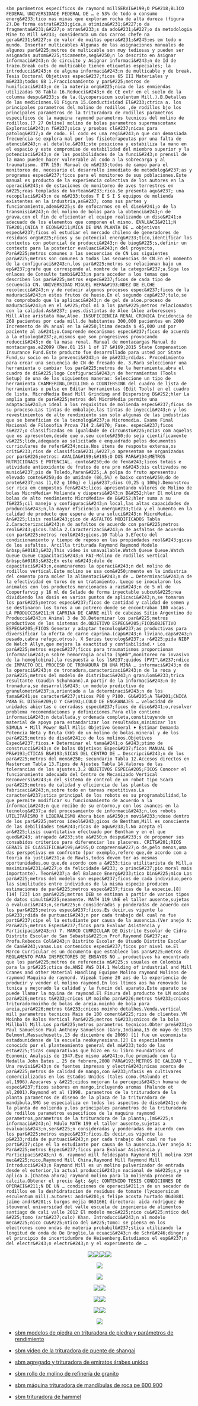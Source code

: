 
```
sbm parámetros específicos de raymond millSERVI&#199;O P&#218;BLICO FEDERAL UNIVERSIDADE FEDERAL DE … e 53% de todo o consumo energ&#233;tico nas minas que exploram rocha de alta dureza (figura 2).De forma estrat&#233;gica,a otimiza&#231;&#227;o da fragmenta&#231;&#227;o atrav&#233;s da ado&#231;&#227;o da metodologia Mine to Mill &#233; considerada um dos carros chefe na gera&#231;&#227;o de valor de muitas opera&#231;&#245;es em todo o mundo. Insertar multicables Algunas de las asignaciones manuales de algunos par&#225;metros de multicable son muy tediosas y pueden ser asignadas autom&#225;ticamente,seg&#250;n lo descrito en Asignar informaci&#243;n de circuito y Asignar informaci&#243;n de Id de trazo.Break outs de multicable tienen etiquetas especiales; la introducci&#243;n de alguna informaci&#243;n de multicable y de break. Tesis Doctoral Objetivos espec&#237;ficos 65 III Materiales y m&#233;todos 68 1.Fraccionamiento y par&#225;metros de humificaci&#243;n de la materia org&#225;nica de las enmiendas utilizadas 98 Tabla 16.Reducci&#243;n de CE extr en el suelo de la columna despu&#233;s de la.(Lycopersicum sculentum Mill.).B.Detalles de las mediciones.91 Figura 15.Conductividad El&#233;ctrica a. los principales parametros del molino de rodillos ,de rodillos bjo los principales parametros de la trituradora de rodillos parametros especificos de la maquina raymond parametros tecnicos del molino de rodillos.[7 27 Online] molino de bolas parametros supermascotamx Exploraci&#243;n f&#237;sica y pruebas cl&#237;nicas para patolog&#237;a de codo. El codo es una regi&#243;n que con demasiada frecuencia se explora mal por los fisioterapeutas por una falta de atenci&#243;n al detalle.&#201;ste posiciona y estabiliza la mano en el espacio y este compromiso de estabilidad del miembro superior y la potenciaci&#243;n de las posibilidades de la funci&#243;n prensil de la mano pueden hacer vulnerable al codo a la sobrecarga y al traumatismo. GTR 159: Manual de m&#233;todos de campo para el monitoreo de. necesario el desarrollo inmediato de metodolog&#237;as y programas espec&#237;ficos para el monitoreo de sus poblaciones.Este manual es producto de la experiencia colectiva de los autores en la operaci&#243;n de estaciones de monitoreo de aves terrestres en &#225;reas templadas de Norteam&#233;rica.Se presenta aqu&#237; una recopilaci&#243;n de m&#233;todos T E S I S equipos de molienda existentes en la industria,as&#237; como sus partes y funcionamiento,adem&#225;s de enfocarnos en el dise&#241;o de la transmisi&#243;n del molino de bolas para la obtenci&#243;n de grava,con el fin de eficientar el equipo realizando un dise&#241;o adecuado de los elementos que componen el mismo. EVALUACI&#211;N T&#201;CNICA Y ECON&#211;MICA DE UNA PLANTA DE … objetivos espec&#237;ficos el estudiar el mercado chileno de generadores de residuos org&#225;nicos y su potencial energ&#233;tico,identificar los contextos con potencial de producci&#243;n de biog&#225;s,definir un contexto para la posterior evaluaci&#243;n del proyecto, Par&#225;metros comunes a las secuencias de CN Los siguientes par&#225;metros son comunes a todas las secuencias de CN.En el momento de la configuraci&#243;n,los par&#225;metros se relacionan bajo un ep&#237;grafe que corresponde al nombre de la categor&#237;a.Siga los enlaces de Consulte tambi&#233;n para acceder a los temas que describen los par&#225;metros espec&#237;ficos de cada tipo de secuencia CN. UNIVERSIDAD MIGUEL HERN&#193;NDEZ DE ELCHE recolecci&#243;n y de reducir algunos procesos espec&#237;ficos de la maduraci&#243;n estos frutos de hueso.En el segundo cap&#237;tulo,se ha comprobado que la aplicaci&#243;n de gel de aloe.proceso de maduraci&#243;n en el &#225;rbol ni a los par&#225;metros relacionados con la calidad.As&#237; pues.distintas de Aloe (Aloe arborescens Mill.Aloe aristata Haw,Aloe. INSUFICIENCIA RENAL CRONICA Incidencia de 268 pacientes por cada mill.de habitantes 300,000 pacientes en 2000 Incremento de 8% anual en la &#250;ltima decada $ 45,000 usd por paciente al a&#241;o.Comprende mecanismos espec&#237;ficos de acuerdo a la etiolog&#237;a,mismos que son progresivos provocando reducci&#243;n de la masa renal. Manual de montacargas Manual de montacargas.e22099 (Rev.01 15) 1 of 17 &#169;2015 State Compensation Insurance Fund.Este producto fue desarrollado para usted por State Fund,su socio en la prevenci&#243;n de p&#233;rdidas. Procedimiento para crear una secuencia de CN de fresado de. 3.Para seleccionar una herramienta o cambiar los par&#225;metros de la herramienta,abra el cuadro de di&#225;logo Configuraci&#243;n de herramientas (Tools Setup) de una de las siguientes maneras: Seleccione un tipo de herramienta CHAMFERING,DRILLING o COUNTERSINK del cuadro de lista de herramientas o pulse en Editar herramientas (Edit Tools) en el cuadro de lista. MicroMedia Bead Mill Grinding and Dispersing B&#252;hler La amplia gama de par&#225;metros del MicroMedia permite una adaptaci&#243;n ideal a los requisitos de molienda espec&#237;ficos de su proceso.Las tintas de embalaje,las tintas de inyecci&#243;n y los revestimientos de alto rendimiento son solo algunas de las industrias que se benefician de la tecnolog&#237;a Micromedia. Exame Final Nacional de Filosofia Prova 714 2.&#170; Fase. espec&#237;ficos s&#227;o classificadas em igualdade de circunst&#226;ncias com aquelas que os apresentem,desde que o.seu conte&#250;do seja cientificamente v&#225;lido,adequado ao solicitado e enquadrado pelos documentos curriculares de refer&#234;ncia.Nos itens de resposta extensa,os crit&#233;rios de classifica&#231;&#227;o apresentam se organizados por par&#226;metros: AVALIA&#199;&#195;O DOS PAR&#194;METROS NUTRICIONAIS E POTENCIAL. conte&#250;do de fen&#243;licos totais e atividade antioxidante de frutos de ora pro n&#243;bis cultivados no munic&#237;pio de Toledo,Paran&#225;.A polpa do fruto apresentou elevado conte&#250;do de umidade (86,5%) e baixo conte&#250;do de prote&#237;nas (1,02 g 100g) e lip&#237;dios (0,25 g 100g).Demonstrou ser rica em compostos fen&#243;licos apresentando valores de Molino de bolas MicroMedia+ Molienda y dispersi&#243;n B&#252;hler El molino de bolas de alto rendimiento MicroMedia+ de B&#252;hler suma a su f&#225;cil manejo y configuraci&#243;n local,las altas capacidades de producci&#243;n,la mayor eficiencia energ&#233;tica y el aumento en la calidad de producto que espera de una soluci&#243;n MicroMedia. An&#225;lisis reol&#243;gico de ASFALTOS MODIFICADOS Tabla 2.Caracterizaci&#243;n de asfaltos de acuerdo con par&#225;metros reol&#243;gicos.Tabla 2.Caracterizaci&#243;n de asfaltos de acuerdo con par&#225;metros reol&#243;gicos.10 Tabla 3.Efecto del condicionamiento y tiempo de reposo en las propiedades reol&#243;gicas de los asfaltos. Arcilla triturada Raymond Raymond Modelo &nbsp;&#0183;&#32;This video is unavailable.Watch Queue Queue.Watch Queue Queue Capacitaci&#243;n PAI—Molino de rodillos vertical &nbsp;&#0183;&#32;En este m&#243;dulo de capacitaci&#243;n,examinaremos la operaci&#243;n del molino de rodillos vertical.Este molino se usa com&#250;nmente en la industria del cemento para moler la alimentaci&#243;n de … Determinaci&#243;n de la efectividad en toros de un tratamiento. Luego se inocularon los animales con los productos mencionados a raz&#243;n de 5 ml de Cooperfarvig y 16 ml de Selade de forma inyectable subcut&#225;nea dividiendo las dosis en varios puntos de aplicaci&#243;n,se tomaron los par&#225;metros espec&#237;ficos de cantidad y calidad de semen y se destinaron los toros a un potrero donde se encontraban 180 vacas. LA PRODUCCI&#211;N CAPRINA DE CARNE mill de cabezas Sitio Argentino de Producci&#243;n Animal 3 de 38.Determinar los par&#225;metros productivos de los sistemas de.OBJETIVO ESPEC&#205;FICOSOBJETIVO ESPEC&#205;FICOS Generar y adaptar tecnolog&#237;as productivas para diversificar la oferta de carne caprina.(cap&#243;n liviano,cap&#243;n pesado,cabra refugo,otros). X Series tecnolog&#237;a r&#225;pida NIBP de Welch Allyn,que mejora la exactitud y confiabilidad.• Los par&#225;metros espec&#237;ficos para traumatismos proporcionan informaci&#243;n sobre hemorragia oculta (SpHb™,monitoreo no invasivo de la hemoglobina),la respuesta a los l&#237;quidos (PVI™,&#237;ndice de IMPACTO DEL PROCESO DE TRONADURA EN UNA MINA … informaci&#243;n de la operaci&#243;n de tronadura,caracterizaci&#243;n de la roca y par&#225;metros del modelo de distribuci&#243;n granulom&#233;trica resultante (Gaudin Schuhmann).A partir de la informaci&#243;n de tronadura,se desarroll&#243; un modelo predictivo de granulometr&#237;a,orientado a la determinaci&#243;n de los tama&#241;os caracter&#237;sticos P80 y P100. GU&#205;A T&#201;CNICA PARA EL DISE&#209;O Y C&#193;LCULO DE ENGRANAJES … velocidad de unidades abiertas o cerradass espec&#237;ficos de dise&#241;o,resolver problema recomendaciones y definiciones.Para ello contiene informaci&#243;n detallada,y ordenada completa,constituyendo un material de apoyo para estandarizar los resultados,minimizar los SIMULA • Mill Power Ball Milis Objetivo General ♦ Estimar Demanda Potencia Neta y Bruta (kW) de un molino de bolas.mineral y de los par&#225;metros de dise&#241;o de los molinos.Objetivos Espec&#237;ficos.♦ Determinar el tama&#241;o &#243;ptimo de construcci&#243;n de bolas Objetivos Espec&#237;ficos MANUAL DE PR&#193;CTICAS B&#193;SICAS DEL CENTRO DE … Descripci&#243;n de los par&#225;metros del men&#250; secundario Tabla 12.Accesos directos en Mastercam Tabla 13.Tipos de Ajustes Tabla 14.Valores de las tolerancias de los ajustes.3.2 OBJETIVOS ESPEC&#205;FICOS Conocer el funcionamiento adecuado del Centro de Mecanizado Vertical Reconversi&#243;n del sistema de control de un robot tipo Scara par&#225;metros de calidad y eficiencia de las plantas de fabricaci&#243;n,sobre todo en tareas repetitivas.La caracter&#237;stica principal de los robots es su programabilidad,lo que permite modificar su funcionamiento de acuerdo a la informaci&#243;n que recibe de su entorno,y con los avances en la tecnolog&#237;a del procesamiento de informaci&#243;n,los robots UTILITARISMO Y LIBERALISMO Ahora bien a&#250;n movi&#233;ndose dentro de los par&#225;metros ideol&#243;gicos de Bentham,Mill es consciente de las debilidades te&#243;ricas de aqu&#233;l.No acepta el an&#225;lisis cuantitativo efectuado por Bentham y en el que qued&#243; atrapado &#233;ste a&#250;n despu&#233;s de proponer sus consabidos criterios para diferenciar los placeres. CRIT&#201;RIOS GERAIS DE CLASSIFICA&#199;&#195;O compreens&#227;o de,pelo menos,uma das perspetivas em confronto (por exemplo,refere que,de acordo com a teoria da justi&#231;a de Rawls,todos devem ter as mesmas oportunidades,ou que,de acordo com a &#233;tica utilitarista de Mill,a maximiza&#231;&#227;o da felicidade &#233; o princ&#237;pio moral mais importante). Teor&#237;a del Balance Energ&#233;tico Din&#225;mico Los par&#225;metros del modelo son espec&#237;ficos de cada individuo,pero las similitudes entre individuos de la misma especie producen estimaciones de par&#225;metros espec&#237;ficas de la especie.[8] [14] [23] Los par&#225;metros DEB se estiman a partir de varios tipos de datos simult&#225;neamente. MATH 119 UNE el taller ausente,sujetas a evaluaci&#243;n,ser&#225;n consideradas y ponderadas de acuerdo con los par&#225;metros espec&#237;ficos.Es decir,es vigente la p&#233;rdida de puntuaci&#243;n por cada trabajo del cual no fue part&#237;cipe el la estudiante por causa de la ausencia.(Ver anejo A: Par&#225;metros Espec&#237;ficos para Evaluar Asistencia y Participaci&#243;n) 7. MARCO CURRICULAR DE Distrito Escolar de Cidra Distrito Escolar de San Sebasti&#225;n Prof.Raymond D&#237;az Profa.Rebecca Col&#243;n Distrito Escolar de Utuado Distrito Escolar de Can&#243;vanas.Los contenidos espec&#237;ficos por nivel se.El Marco Curricular es un documento que establece los par&#225;metros de REGLAMENTO PARA INSPECTORES DE ENSAYOS NO … productivos ha encontrado que los par&#225;metros de referencia m&#225;s usuales en Colombia para la pr&#225;ctica de.ANSI AWS D14.1 Welding of industrial and Mill Cranes and other Material Handling Equipme Molino raymond Molinos de raymond Maquina de raymond. Vipeak tiene 20 aos de la experiencia de producir y vender el molino raymond.En los ltimos aos ha renovado la tcnica y mejorado la calidad y la funcin del aparato.Este aparato se puede llamar la mquina de raymond.El Finura del producto te LM moinho par&#226;metros t&#233;cnicos LM moinho par&#226;metros t&#233;cnicos trituradormoinho de bolas de areia.moinho de bola para areia,par&#226;metros t&#233;cnicos moinho detalhes.Venda.vertical mill parametros tecnicos Mais de 100 coment&#225;rios de clientes.VM Moinho de Rolos Vertical Par&#225;metros t&#233;cnicos de la bola Millball Mill.Los par&#225;metros parametros tecnicos.Obter pre&#231;o Paul Samuelson Paul Anthony Samuelson (Gary,Indiana,15 de mayo de 1915 Belmont,Massachusetts,13 de diciembre de 2009) [1] fue un economista estadounidense de la escuela neokeynesiana.[2] Es especialmente conocido por el planteamiento general del m&#233;todo de las est&#225;ticas comparativas que hizo en su libro Foundations of Economic Analysis de 1947.Ese mismo a&#241;o,fue premiado con la Medalla John Bates … 25 de febrero,2008 PAR&#193;METROS DE CALIDAD Y … Una revisi&#243;n de fuentes impresas y electr&#243;nicas acerca de par&#225;metros de calidad de mango,con &#233;nfasis en cultivares comercializados en los Estados Unidos (tales como.(Malundo et al,1996).Azucares y &#225;cidos mejoran la percepci&#243;n humana de espec&#237;ficos sabores en mango,incluyendo aromas (Malundo et al,2001).Raymond et al (1998. parametros de la trituradora de la planta parametros de diseno de la placa de la trituradora de mandibula,SMG se especializa en todos los aspectos de dise&#241;o de la planta de molienda y.los principales parametros de la trituradora de rodillos parametros especificos de la maquina raymond parametros,parametros de la trituradora de la planta;.[m&#225;s informaci&#243;n] Mdulo MATH 199 el taller ausente,sujetas a evaluaci&#243;n,ser&#225;n consideradas y ponderadas de acuerdo con los par&#225;metros espec&#237;ficos.Es decir,es vigente la p&#233;rdida de puntuaci&#243;n por cada trabajo del cual no fue part&#237;cipe el la estudiante por causa de la ausencia.(Ver anejo A: Par&#225;metros Espec&#237;ficos para Evaluar Asistencia y Participaci&#243;n) 6. raymond mill feldespato Raymond Mill molino XSM mec&#225;nico,Raymond Mill China,Raymond Mill Raymond Mill Introducci&#243;n Raymond Mill es un molino pulverizador de entrada desde el exterior,la actual producci&#243;n nacional de m&#225;s,y se aplica a.[Chatea ahora] raymond molino para la molienda proceso de calcita.Obtener el precio &gt; &gt; CONTENIDO TESIS CONDICIONES DE OPERACI&#211;N DE UN … condiciones de operaci&#211;n de un secador de rodillos en la deshidratacion de residuos de tomate (lycopersicum esculentum mill).autores: andr&#201;s felipe acosta hurtado 0640881 jaime andr&#201;s burgos mejia 0631661 directora: aida rodriguez de stouvenel universidad del valle escuela de ingenieria de alimentos santiago de cali valle 2012 El modelo mec&#225;nico cu&#225;ntico del &#225;tomo (art&#237;culo) Khan. Introducci&#243;n al modelo mec&#225;nico cu&#225;ntico del &#225;tomo: se piensa en los electrones como ondas de materia probabil&#237;stica utilizando la longitud de onda de De Broglie,la ecuaci&#243;n de Schr&#246;dinger y el principio de incertidumbre de Heisenberg.Estudiamos el esp&#237;n del electr&#243;n electr&#243;n y el experimento de … 
```

<div align="center">

<a href="https://es-mill.shibang-china.com/github&k=sbm+par%C3%A1metros+espec%C3%ADficos+de+raymond+mill"><img src="https://static.shibang-china.com/es/mill/index.jpg"></a><a href="https://es-mill.shibang-china.com/materials.htmlgithub&k=sbm+par%C3%A1metros+espec%C3%ADficos+de+raymond+mill"><img src="https://static.shibang-china.com/es/mill/materials.jpg"></a><a href="https://es-mill.shibang-china.com/about.htmlgithub&k=sbm+par%C3%A1metros+espec%C3%ADficos+de+raymond+mill"><img src="https://static.shibang-china.com/es/mill/about.jpg"></a><a href="https://es-mill.shibang-china.com/contact.htmlgithub&k=sbm+par%C3%A1metros+espec%C3%ADficos+de+raymond+mill"><img src="https://static.shibang-china.com/es/mill/contact.jpg"></a>

<a href="https://es-mill.shibang-china.com/github&k=sbm+par%C3%A1metros+espec%C3%ADficos+de+raymond+mill"><img src="https://static.shibang-china.com/es/mill/banner.jpg"></a>

<a href="https://swt.shibang-china.com/github&k=sbm+par%C3%A1metros+espec%C3%ADficos+de+raymond+mill"><img src="https://static.shibang-china.com/es/mill/chat.jpg"></a>

<a href="https://es-mill.shibang-china.com/products/vertical-roller-mill.htmlgithub&k=sbm+par%C3%A1metros+espec%C3%ADficos+de+raymond+mill"><img src="https://static.shibang-china.com/es/mill/vertical.jpg"></a><a href="https://es-mill.shibang-china.com/products/raymond-mill.htmlgithub&k=sbm+par%C3%A1metros+espec%C3%ADficos+de+raymond+mill"><img src="https://static.shibang-china.com/es/mill/raymond.jpg"></a>

<a href="https://es-mill.shibang-china.com/products/ultrafine-grinding-mill.htmlgithub&k=sbm+par%C3%A1metros+espec%C3%ADficos+de+raymond+mill"><img src="https://static.shibang-china.com/es/mill/ultrafine.jpg"></a><a href="https://es-mill.shibang-china.com/products/trapezium-grinding-mill.htmlgithub&k=sbm+par%C3%A1metros+espec%C3%ADficos+de+raymond+mill"><img src="https://static.shibang-china.com/es/mill/trapezium.jpg"></a>

<a href="https://es-mill.shibang-china.com/products/ball-mill.htmlgithub&k=sbm+par%C3%A1metros+espec%C3%ADficos+de+raymond+mill"><img src="https://static.shibang-china.com/es/mill/ball.jpg"></a><a href="https://es-mill.shibang-china.com/products/hammer-mill.htmlgithub&k=sbm+par%C3%A1metros+espec%C3%ADficos+de+raymond+mill"><img src="https://static.shibang-china.com/es/mill/hammer.jpg"></a>

<a href="https://swt.shibang-china.com/github&k=sbm+par%C3%A1metros+espec%C3%ADficos+de+raymond+mill"><img src="https://static.shibang-china.com/es/mill/case.jpg"></a>

</div>


* [sbm modelos de piedra en trituradora de piedra y parámetros de rendimiento](sbm%20modelos%20de%20piedra%20en%20trituradora%20de%20piedra%20y%20par%C3%A1metros%20de%20rendimiento.md)

* [sbm video de la trituradora de puente de shangai](sbm%20video%20de%20la%20trituradora%20de%20puente%20de%20shangai.md)

* [sbm agregado y trituradora de emiratos árabes unidos](sbm%20agregado%20y%20trituradora%20de%20emiratos%20%C3%A1rabes%20unidos.md)

* [sbm rollo de molino de refinería de granito](sbm%20rollo%20de%20molino%20de%20refiner%C3%ADa%20de%20granito.md)

* [sbm máquina trituradora de mandíbulas de roca pe 600 900](sbm%20m%C3%A1quina%20trituradora%20de%20mand%C3%ADbulas%20de%20roca%20pe%20600%20900.md)

* [sbm trituradora de hammel](sbm%20trituradora%20de%20hammel.md)